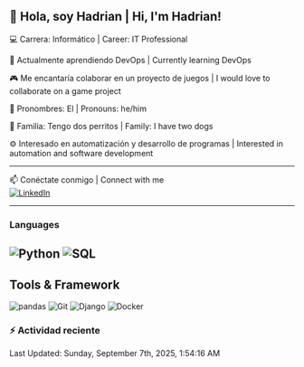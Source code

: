 👋 Hola, soy Hadrian | Hi, I'm Hadrian!
---
💻 Carrera: Informático | Career: IT Professional

🚀 Actualmente aprendiendo DevOps | Currently learning DevOps

🎮 Me encantaría colaborar en un proyecto de juegos | I would love to collaborate on a game project

📌 Pronombres: El | Pronouns: he/him

🐶 Familia: Tengo dos perritos | Family: I have two dogs

⚙️ Interesado en automatización y desarrollo de programas | Interested in automation and software development

---
📫 Conéctate conmigo | Connect with me  
[![LinkedIn](https://img.shields.io/badge/LinkedIn-0077B5?style=for-the-badge&logo=linkedin&logoColor=white)](www.linkedin.com/in/nelson-hadrian-guevara-rodriguez-3b3455145/)

---
###  **Languages**
![Python](https://img.shields.io/badge/Python-3776AB?style=for-the-badge&logo=python&logoColor=white)
![SQL](https://img.shields.io/badge/SQL-316192?style=for-the-badge&logo=postgresql&logoColor=white)
--
## **Tools & Framework**
![pandas](https://img.shields.io/badge/pandas-150458?style=for-the-badge&logo=pandas&logoColor=white)
![Git](https://img.shields.io/badge/Git-F05032?style=for-the-badge&logo=git&logoColor=white)
![Django](https://img.shields.io/badge/Django-092E20?style=for-the-badge&logo=django&logoColor=white)
![Docker](https://img.shields.io/badge/Docker-2496ED?style=for-the-badge&logo=docker&logoColor=white)


### :zap: Actividad reciente
<!--RECENT_ACTIVITY:start-->
<!--RECENT_ACTIVITY:end-->
<!--RECENT_ACTIVITY:last_update-->
Last Updated: Sunday, September 7th, 2025, 1:54:16 AM
<!--RECENT_ACTIVITY:last_update_end-->
